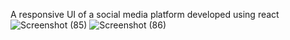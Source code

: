 A responsive UI of a social media platform developed using react
![Screenshot (85)](https://github.com/nazat47/Socialbook/assets/77552644/36e0043a-f708-4a98-b260-e1029c45f5f2)
![Screenshot (86)](https://github.com/nazat47/Socialbook/assets/77552644/1b5f6902-3b4f-44d3-8775-3b8ea2d390f4)
